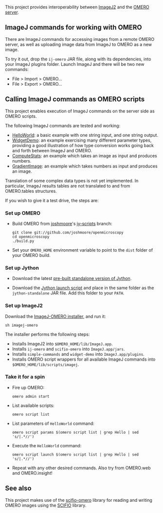 This project provides interoperability between
[ImageJ2](http://developer.imagej.net/) and the
[OMERO server](https://www.openmicroscopy.org/site/support/omero4/).

## ImageJ commands for working with OMERO

There are ImageJ commands for accessing images from a remote OMERO server,
as well as uploading image data from ImageJ to OMERO as a new image.

To try it out, drop the `ij-omero` JAR file, along with its dependencies, into
your ImageJ plugins folder. Launch ImageJ and there will be two new commands:

* File > Import > OMERO...
* File > Export > OMERO...

## Calling ImageJ commands as OMERO scripts

This project enables execution of ImageJ commands on the server side as OMERO
scripts.

The following ImageJ commands are tested and working:

* [HelloWorld](https://github.com/imagej/imagej-tutorials/blob/0bbd12e3/simple-commands/src/main/java/HelloWorld.java):
  a basic example with one string input, and one string output.
* [WidgetDemo](https://github.com/imagej/imagej-tutorials/blob/0bbd12e3/widget-demo/src/main/java/WidgetDemo.java):
  an example exercising many different parameter types, providing a good
  illustration of how type conversion works going back and forth between ImageJ
  and OMERO.
* [ComputeStats](https://github.com/imagej/imagej-tutorials/blob/0bbd12e3/simple-commands/src/main/java/ComputeStats.java):
  an example which takes an image as input and produces numbers.
* [GradientImage](https://github.com/imagej/imagej-tutorials/blob/0bbd12e3/simple-commands/src/main/java/GradientImage.java):
  an example which takes numbers as input and produces an image.

Translation of some complex data types is not yet implemented. In particular,
ImageJ results tables are not translated to and from OMERO.tables structures.

If you wish to give it a test drive, the steps are:

### Set up OMERO

*   Build OMERO from [joshmoore](https://github.com/joshmoore)'s
    [jy-scripts](https://github.com/joshmoore/openmicroscopy/compare/jy-scripts)
    branch:

    ```shell
    git clone git://github.com/joshmoore/openmicroscopy
    cd openmicroscopy
    ./build.py
    ```

*   Set your `OMERO_HOME` environment variable to point to the `dist` folder
    of your OMERO build.

### Set up Jython

*   Download the latest
    [pre-built standalone version of Jython](http://jython.org/downloads.html).

*   Download the [Jython launch script](bin/jython) and place in the same
    folder as the `jython-standalone` JAR file. Add this folder to your `PATH`.

### Set up ImageJ2

Download the [ImageJ-OMERO installer](bin/imagej-omero), and run it:

```shell
sh imagej-omero
```

The installer performs the following steps:

*   Installs ImageJ2 into `$OMERO_HOME/lib/ImageJ.app`.
*   Installs `ij-omero` and `scifio-omero` into `ImageJ.app/jars`.
*   Installs `simple-commands` and `widget-demo` into `ImageJ.app/plugins`.
*   Installs OMERO script wrappers for all available ImageJ commands into
    `$OMERO_HOME/lib/scripts/imagej`.

### Take it for a spin

*   Fire up OMERO:

    ```shell
    omero admin start
    ```

*   List available scripts:

    ```shell
    omero script list
    ```

*   List parameters of `HelloWorld` command:

    ```shell
    omero script params $(omero script list | grep Hello | sed 's/|.*//')
    ```

*   Execute the `HelloWorld` command:

    ```shell
    omero script launch $(omero script list | grep Hello | sed 's/|.*//')
    ```

*   Repeat with any other desired commands.
    Also try from OMERO.web and OMERO.insight!

## See also

This project makes use of the
[scifio-omero](https://github.com/scifio/scifio-omero) library for reading and
writing OMERO images using the [SCIFIO](http://scif.io/) library.
